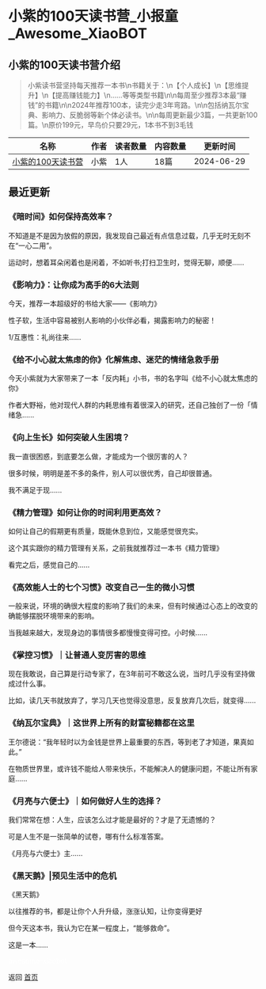 # 小紫的100天读书营_小报童_Awesome_XiaoBOT

## 小紫的100天读书营介绍
> 小紫读书营坚持每天推荐一本书\n书籍关于：\n【个人成长】\n【思维提升】\n【提高赚钱能力】\n……等等类型书籍\n\n每周至少推荐3本最“赚钱”的书籍\n\n2024年推荐100本，读完少走3年弯路。\n\n包括纳瓦尔宝典、影响力、反脆弱等新个体必读书。\n\n每周更新最少3篇，一共更新100篇。\n原价199元，早鸟价只要29元，1本书不到3毛钱  
  


|名称|作者|读者数量|内容数量|更新时间|
|---|---|---|---|---|
|[小紫的100天读书营](https://xiaobot.net/p/17340698653?refer=0b133df9-27dc-423b-8101-639049001c13)|小紫|1人|18篇|2024-06-29|

## 最近更新
### 《暗时间》如何保持高效率？

不知道是不是因为放假的原因，我发现自己最近有点信息过载，几乎无时无刻不在“一心二用”。

运动时，想着耳朵闲着也是闲着，不如听书;打扫卫生时，觉得无聊，顺便......

### 《影响力》：让你成为高手的6大法则

今天，推荐一本超级好的书给大家——《影响力》

性子软，生活中容易被别人影响的小伙伴必看，揭露影响力的秘密！

1/互惠性：礼尚往来......

### 《给不小心就太焦虑的你》化解焦虑、迷茫的情绪急救手册

今天小紫就为大家带来了一本「反内耗」小书，书的名字叫《给不小心就太焦虑的你》

作者大野裕，他对现代人群的内耗思维有着很深入的研究，还自己独创了一份「情绪急......

### 《向上生长》如何突破人生困境？

我一直很困惑，到底要怎么做，才能成为一个很厉害的人？

很多时候，明明是差不多的条件，别人可以很优秀，自己却很普通。

我不满足于现......

### 《精力管理》如何让你的时间利用更高效？

如何让自己的假期更有质量，既能休息到位，又能感觉很充实。

这个其实跟你的精力管理有关系，之前我就推荐过一本书《精力管理》

看完之后，感觉自己的......

### 《高效能人士的七个习惯》改变自己一生的微小习惯

一般来说，环境的确很大程度的影响了我们的未来，但有时候通过心态上的改变的确能够摆脱环境带来的影响。

当我越来越大，发现身边的事情很多都慢慢变得可控。小时候......

### 《掌控习惯》｜让普通人变厉害的思维

现在我敢说，自己算是行动专家了，在3年前可不敢这么说，当时几乎没有坚持做成过什么事。

比如，读几天书就放弃了，学习几天也觉得没意思，反复放弃几次后，就变得......

### 《纳瓦尔宝典》｜这世界上所有的财富秘籍都在这里

王尔德说：“我年轻时以为金钱是世界上最重要的东西，等到老了才知道，果真如此。”

在物质世界里，或许钱不能给人带来快乐，不能解决人的健康问题，不能让所有家庭......

### 《月亮与六便士》｜如何做好人生的选择？

我们常常在想：人生，应该怎么过才能是最好的？才是了无遗憾的？

可是人生不是一张简单的试卷，哪有什么标准答案。

《月亮与六便士》主......

### 《黑天鹅》|预见生活中的危机

《黑天鹅》

以往推荐的书，都是让你个人升升级，涨涨认知，让你变得更好

但今天这本书，我认为它在某一程度上，“能够救命”。

这是一本......


<a href="https://github.com/Reno9527/awesome-xiaobot" style="color: white; text-decoration: none;">awesome-xiaobot</a>

返回 [首页](../README.md)
